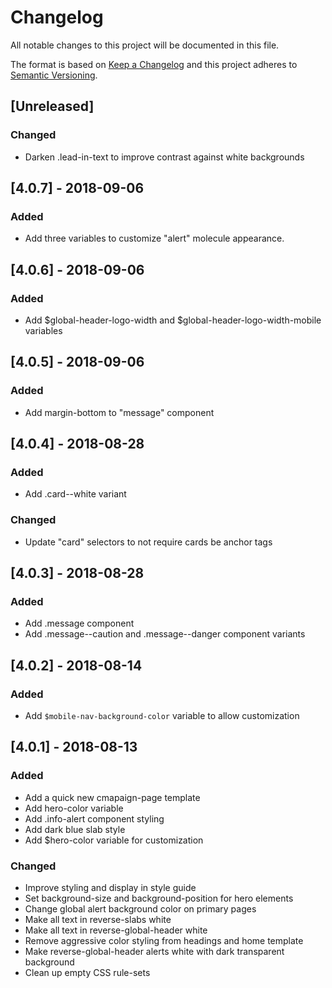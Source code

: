 # Changelog
All notable changes to this project will be documented in this file.

The format is based on [Keep a Changelog](http://keepachangelog.com/en/1.0.0/)
and this project adheres to [Semantic Versioning](http://semver.org/spec/v2.0.0.html).

## [Unreleased]
### Changed
- Darken .lead-in-text to improve contrast against white backgrounds

## [4.0.7] - 2018-09-06
### Added
- Add three variables to customize "alert" molecule appearance.

## [4.0.6] - 2018-09-06
### Added
- Add $global-header-logo-width and $global-header-logo-width-mobile variables

## [4.0.5] - 2018-09-06
### Added
- Add margin-bottom to "message" component

## [4.0.4] - 2018-08-28
### Added
- Add .card--white variant

### Changed
- Update "card" selectors to not require cards be anchor tags


## [4.0.3] - 2018-08-28
### Added
- Add .message component
- Add .message--caution and .message--danger component variants

## [4.0.2] - 2018-08-14
### Added
- Add `$mobile-nav-background-color` variable to allow customization

## [4.0.1] - 2018-08-13
### Added
- Add a quick new cmapaign-page template
- Add hero-color variable
- Add .info-alert component styling
- Add dark blue slab style
- Add $hero-color variable for customization

### Changed
- Improve <label> styling and display in style guide
- Set background-size and background-position for hero elements
- Change global alert background color on primary pages
- Make all text in reverse-slabs white
- Make all text in reverse-global-header white
- Remove aggressive color styling from headings and home template
- Make reverse-global-header alerts white with dark transparent background
- Clean up empty CSS rule-sets
